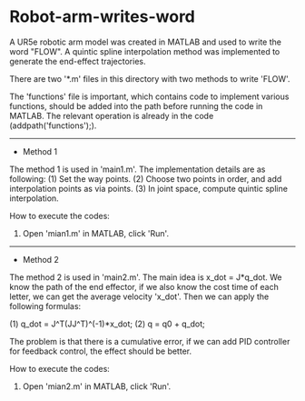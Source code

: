# Robot-arm-writes-word

A UR5e robotic arm model was created in MATLAB and used to write the word "FLOW". A quintic spline interpolation method was implemented to generate the end-effect trajectories.

There are two '*.m' files in this directory with two methods to write 'FLOW'.

The 'functions' file is important, which contains code to implement various functions, should be added into the path before running the code in MATLAB. The relevant operation is already in the code (addpath('functions');).

---
* Method 1

The method 1 is used in 'main1.m'. The implementation details are as following:
(1) Set the way points.
(2) Choose two points in order, and add interpolation points as via points.
(3) In joint space, compute quintic spline interpolation.

How to execute the codes:
1. Open 'mian1.m' in MATLAB, click 'Run'.

---
* Method 2

The method 2 is used in 'main2.m'. The main idea is x_dot = J*q_dot. We know the path of the end effector, if we also know the cost time of each letter, we can get the average velocity 'x_dot'. Then we can apply the following formulas:

(1) q_dot = J^T(JJ^T)^(-1)*x_dot;
(2) q = q0 + q_dot;

The problem is that there is a cumulative error, if we can add PID controller for feedback control, the effect should be better.

How to execute the codes:
1. Open 'mian2.m' in MATLAB, click 'Run'.
